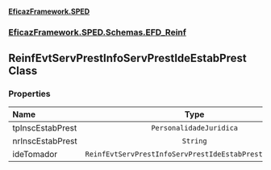 #### [EficazFramework.SPED](EficazFrameworkSPED.md 'EficazFramework SPED')
### [EficazFramework.SPED.Schemas.EFD_Reinf](EficazFramework.SPED.Schemas.EFD_Reinf.md 'EficazFramework.SPED.Schemas.EFD_Reinf')

## ReinfEvtServPrestInfoServPrestIdeEstabPrest Class
### Properties

| Name | Type | |
| :--- | :---: | :--- |
| tpInscEstabPrest | `PersonalidadeJuridica` |  |
| nrInscEstabPrest | `String` |  |
| ideTomador | `ReinfEvtServPrestInfoServPrestIdeEstabPrestIdeTomador` |  |

